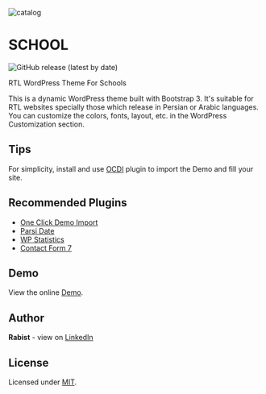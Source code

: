 ![catalog](docs/catalog.jpg)

# SCHOOL

![GitHub release (latest by date)](https://img.shields.io/github/v/release/geraked/wordpress-theme-school)

RTL WordPress Theme For Schools

This is a dynamic WordPress theme built with Bootstrap 3. It's suitable for RTL websites specially those which release in Persian or Arabic languages. You can customize the colors, fonts, layout, etc. in the WordPress Customization section.

## Tips

For simplicity, install and use [OCDI](https://wordpress.org/plugins/one-click-demo-import/) plugin to import the Demo and fill your site.

## Recommended Plugins

-   [One Click Demo Import](https://wordpress.org/plugins/one-click-demo-import/)
-   [Parsi Date](https://wordpress.org/plugins/wp-parsidate/)
-   [WP Statistics](https://wordpress.org/plugins/wp-statistics/)
-   [Contact Form 7](https://wordpress.org/plugins/contact-form-7/)

## Demo

View the online [Demo](https://geraked.ir/portfolio/themes/school/).

## Author

**Rabist** - view on [LinkedIn](https://www.linkedin.com/in/rabist)

## License

Licensed under [MIT](LICENSE).
